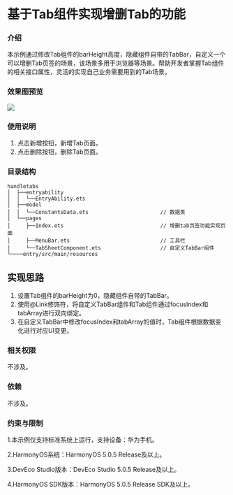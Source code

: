 # 基于Tab组件实现增删Tab的功能

### 介绍

本示例通过修改Tab组件的barHeight高度，隐藏组件自带的TabBar，自定义一个可以增删Tab页签的场景，该场景多用于浏览器等场景。帮助开发者掌握Tab组件的相关接口属性，灵活的实现自己业务需要用到的Tab场景。

### 效果图预览

![](./screenshots/phone.gif)

### 使用说明

1. 点击新增按钮，新增Tab页面。
2. 点击删除按钮，删除Tab页面。

### 目录结构

```
handletabs
│  ├──entryability
│  │  └──EntryAbility.ets
│  ├──model
│  │  └──ConstantsData.ets                       // 数据类
│  └──pages
│     ├──Index.ets                               // 增删tab页签功能实现页面
│     ├──MenuBar.ets                             // 工具栏
│     └──TabSheetComponent.ets                   // 自定义TabBar组件
└────entry/src/main/resources 
```

## 实现思路

1. 设置Tab组件的barHeight为0，隐藏组件自带的TabBar。
2. 使用@Link修饰符，将自定义TabBar组件和Tab组件通过focusIndex和tabArray进行双向绑定。
3. 在自定义TabBar中修改focusIndex和tabArray的值时，Tab组件根据数据变化进行对应UI变更。

### 相关权限
不涉及。

### 依赖
不涉及。

### 约束与限制

1.本示例仅支持标准系统上运行，支持设备：华为手机。

2.HarmonyOS系统：HarmonyOS 5.0.5 Release及以上。

3.DevEco Studio版本：DevEco Studio 5.0.5 Release及以上。

4.HarmonyOS SDK版本：HarmonyOS 5.0.5 Release SDK及以上。